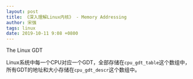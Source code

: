 ```yaml
---
layout: post
title: 《深入理解Linux内核》 - Memory Addressing
author: 宋强
tags: linux
date: 2019-10-11 9:08 +0800
---
```


The Linux GDT

Linux系统中每一个CPU对应一个GDT，全部存储在`cpu_gdt_table`这个数组中，所有GDT的地址和大小存储在`cpu_gdt_descr`这个数组中。


